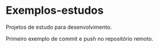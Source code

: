 # Exemplos-estudos
Projetos de estudo para desenvolvimento.


Primeiro exemplo de commit e push no repositório remoto.